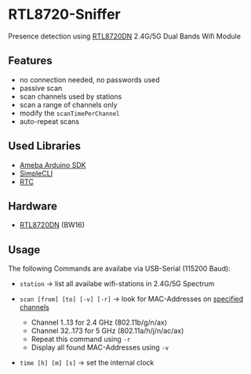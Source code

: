 # RTL8720-Sniffer
Presence detection using [RTL8720DN](https://www.amebaiot.com/en/amebad-bw16-arduino-getting-started) 2.4G/5G Dual Bands Wifi Module

## Features
* no connection needed, no passwords used
* passive scan
* scan channels used by stations
* scan a range of channels only
* modify the `scanTimePerChannel`
* auto-repeat scans

## Used Libraries
* [Ameba Arduino SDK](https://github.com/ambiot/ambd_arduino)
* [SimpleCLI](https://github.com/SpacehuhnTech/SimpleCLI)
* [RTC](https://github.com/ambiot/ambd_arduino/blob/94b2bae9114552276e61581620aa5e3645e4de36/Arduino_package/hardware/libraries/RTC/examples/RTC/RTC.ino)

## Hardware
* [RTL8720DN](https://www.amebaiot.com/en/amebad-bw16-arduino-getting-started) (BW16)

## Usage
The following Commands are availabe via USB-Serial (115200 Baud):
* `station` -> list all availabe wifi-stations in 2.4G/5G Spectrum

* `scan [from] [to] [-v] [-r]` -> look for MAC-Addresses on [specified channels](https://en.wikipedia.org/wiki/List_of_WLAN_channels)
  - Channel 1..13    for 2.4 GHz (802.11b/g/n/ax)
  - Channel 32..173  for 5 GHz (802.11a/h/j/n/ac/ax)
  - Repeat this command using `-r`
  - Display all found MAC-Addresses using `-v`
  
* `time [h] [m] [s]` -> set the internal clock


